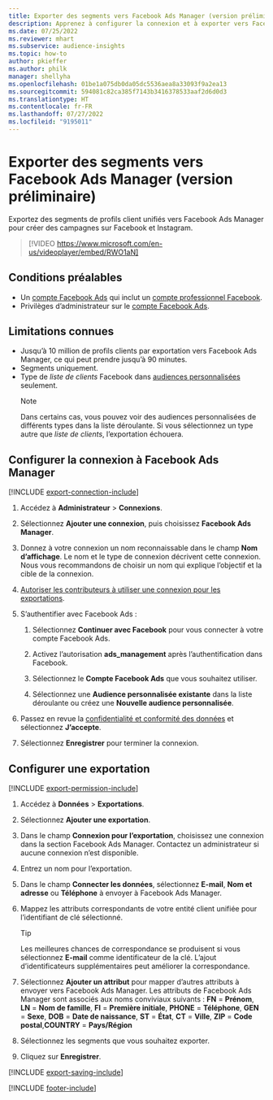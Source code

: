 ```yaml
---
title: Exporter des segments vers Facebook Ads Manager (version préliminaire) (contient une vidéo)
description: Apprenez à configurer la connexion et à exporter vers Facebook Ads Manager.
ms.date: 07/25/2022
ms.reviewer: mhart
ms.subservice: audience-insights
ms.topic: how-to
author: pkieffer
ms.author: philk
manager: shellyha
ms.openlocfilehash: 01be1a075db0da05dc5536aea8a33093f9a2ea13
ms.sourcegitcommit: 594081c82ca385f7143b3416378533aaf2d6d0d3
ms.translationtype: HT
ms.contentlocale: fr-FR
ms.lasthandoff: 07/27/2022
ms.locfileid: "9195011"
---
```

# <a name="export-segments-to-facebook-ads-manager-preview"></a>Exporter des segments vers Facebook Ads Manager (version préliminaire)

Exportez des segments de profils client unifiés vers Facebook Ads Manager pour créer des campagnes sur Facebook et Instagram.

> [!VIDEO https://www.microsoft.com/en-us/videoplayer/embed/RWO1aN]

## <a name="prerequisites"></a>Conditions préalables

- Un [compte Facebook Ads](https://www.facebook.com/business/learn/lessons/step-by-step-ads-manager-account) qui inclut un [compte professionnel Facebook](https://business.facebook.com/).
- Privilèges d’administrateur sur le [compte Facebook Ads](https://www.facebook.com/business/learn/lessons/step-by-step-ads-manager-account).

## <a name="known-limitations"></a>Limitations connues

- Jusqu’à 10 million de profils clients par exportation vers Facebook Ads Manager, ce qui peut prendre jusqu’à 90 minutes.
- Segments uniquement.
- Type de *liste de clients* Facebook dans [audiences personnalisées](https://www.facebook.com/business/help/744354708981227?id=2469097953376494) seulement.
  > [!NOTE]
  > Dans certains cas, vous pouvez voir des audiences personnalisées de différents types dans la liste déroulante. Si vous sélectionnez un type autre que *liste de clients*, l’exportation échouera.

## <a name="set-up-connection-to-facebook-ads-manager"></a>Configurer la connexion à Facebook Ads Manager

[!INCLUDE [export-connection-include](includes/export-connection-admn.md)]

1. Accédez à **Administrateur** > **Connexions**.

1. Sélectionnez **Ajouter une connexion**, puis choisissez **Facebook Ads Manager**.

1. Donnez à votre connexion un nom reconnaissable dans le champ **Nom d’affichage**. Le nom et le type de connexion décrivent cette connexion. Nous vous recommandons de choisir un nom qui explique l’objectif et la cible de la connexion.

1. [Autoriser les contributeurs à utiliser une connexion pour les exportations](connections.md#allow-contributors-to-use-a-connection-for-exports).

1. S’authentifier avec Facebook Ads :

   1. Sélectionnez **Continuer avec Facebook** pour vous connecter à votre compte Facebook Ads.

   1. Activez l’autorisation **ads_management** après l’authentification dans Facebook.

   1. Sélectionnez le **Compte Facebook Ads** que vous souhaitez utiliser.

   1. Sélectionnez une **Audience personnalisée existante** dans la liste déroulante ou créez une **Nouvelle audience personnalisée**.

1. Passez en revue la [confidentialité et conformité des données](connections.md#data-privacy-and-compliance) et sélectionnez **J’accepte**.

1. Sélectionnez **Enregistrer** pour terminer la connexion.

## <a name="configure-an-export"></a>Configurer une exportation

[!INCLUDE [export-permission-include](includes/export-permission.md)]

1. Accédez à **Données** > **Exportations**.

1. Sélectionnez **Ajouter une exportation**.

1. Dans le champ **Connexion pour l’exportation**, choisissez une connexion dans la section Facebook Ads Manager. Contactez un administrateur si aucune connexion n’est disponible.

1. Entrez un nom pour l’exportation.

1. Dans le champ **Connecter les données**, sélectionnez **E-mail**, **Nom et adresse** ou **Téléphone** à envoyer à Facebook Ads Manager.

1. Mappez les attributs correspondants de votre entité client unifiée pour l’identifiant de clé sélectionné.
   > [!TIP]
   > Les meilleures chances de correspondance se produisent si vous sélectionnez **E-mail** comme identificateur de la clé. L’ajout d’identificateurs supplémentaires peut améliorer la correspondance.

1. Sélectionnez **Ajouter un attribut** pour mapper d’autres attributs à envoyer vers Facebook Ads Manager. Les attributs de Facebook Ads Manager sont associés aux noms conviviaux suivants : **FN** = **Prénom**, **LN** = **Nom de famille**, **FI** = **Première initiale**, **PHONE** = **Téléphone**, **GEN** = **Sexe**, **DOB** = **Date de naissance**, **ST** = **État**, **CT** = **Ville**, **ZIP** = **Code postal**,**COUNTRY** = **Pays/Région**

1. Sélectionnez les segments que vous souhaitez exporter.

1. Cliquez sur **Enregistrer**.

[!INCLUDE [export-saving-include](includes/export-saving.md)]

[!INCLUDE [footer-include](includes/footer-banner.md)]
